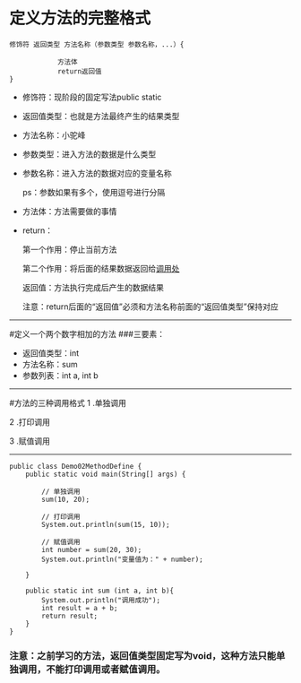 # 定义方法的完整格式
    修饰符 返回类型 方法名称（参数类型 参数名称，...）{
    
                方法体
                return返回值
    }
 
 - 修饰符：现阶段的固定写法public static
 - 返回值类型：也就是方法最终产生的结果类型
 - 方法名称：小驼峰
 - 参数类型：进入方法的数据是什么类型
 - 参数名称：进入方法的数据对应的变量名称

    
    ps：参数如果有多个，使用逗号进行分隔
 - 方法体：方法需要做的事情
 - return：
 
    第一个作用：停止当前方法
    
    第二个作用：将后面的结果数据返回给<u>调用处</u>
    
    返回值：方法执行完成后产生的数据结果
    
    
    注意：return后面的“返回值”必须和方法名称前面的“返回值类型”保持对应

-----

#定义一个两个数字相加的方法
###三要素：
- 返回值类型：int
- 方法名称：sum
- 参数列表：int a, int b 
---
#方法的三种调用格式
1 .单独调用

2 .打印调用

3 .赋值调用

---
    public class Demo02MethodDefine {
        public static void main(String[] args) {
            
            // 单独调用
            sum(10, 20);
            
            // 打印调用
            System.out.println(sum(15, 10));
            
            // 赋值调用
            int number = sum(20, 30);
            System.out.println("变量值为：" + number);
            
        }
        
        public static int sum (int a, int b){
            System.out.println("调用成功");
            int result = a + b;
            return result;
        }
    }



### 注意：之前学习的方法，返回值类型固定写为void，这种方法只能单独调用，不能打印调用或者赋值调用。